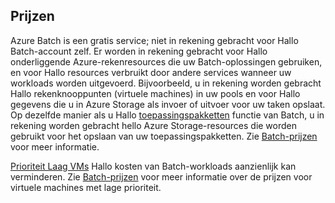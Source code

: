 ## <a name="pricing"></a>Prijzen

Azure Batch is een gratis service; niet in rekening gebracht voor Hallo Batch-account zelf. Er worden in rekening gebracht voor Hallo onderliggende Azure-rekenresources die uw Batch-oplossingen gebruiken, en voor Hallo resources verbruikt door andere services wanneer uw workloads worden uitgevoerd. Bijvoorbeeld, u in rekening worden gebracht Hallo rekenknooppunten (virtuele machines) in uw pools en voor Hallo gegevens die u in Azure Storage als invoer of uitvoer voor uw taken opslaat. Op dezelfde manier als u Hallo [toepassingspakketten](../articles/batch/batch-application-packages.md) functie van Batch, u in rekening worden gebracht hello Azure Storage-resources die worden gebruikt voor het opslaan van uw toepassingspakketten. Zie [Batch-prijzen](https://azure.microsoft.com/pricing/details/batch/) voor meer informatie.

[Prioriteit Laag VMs](../articles/batch/batch-low-pri-vms.md) Hallo kosten van Batch-workloads aanzienlijk kan verminderen. Zie [Batch-prijzen](https://azure.microsoft.com/pricing/details/batch/) voor meer informatie over de prijzen voor virtuele machines met lage prioriteit. 
